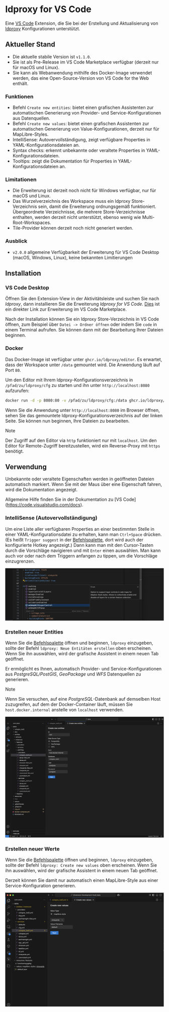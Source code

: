 # ldproxy for VS Code

Eine [VS Code](https://code.visualstudio.com) Extension, die Sie bei der Erstellung und Aktualisierung von [ldproxy](https://docs.ldproxy.net) Konfigurationen unterstützt.

## Aktueller Stand

- Die aktuelle stabile Version ist `v1.1.0`.
- Sie ist als Pre-Release im VS Code Marketplace verfügbar (derzeit nur für macOS und Linux).
- Sie kann als Webanwendung mithilfe des Docker-Image verwendet werden, das eine Open-Source-Version von VS Code for the Web enthält.

### Funktionen

- Befehl `Create new entities`: bietet einen grafischen Assistenten zur automatischen Generierung von Provider- und Service-Konfigurationen aus Datenquellen.
- Befehl `Create new values`: bietet einen grafischen Assistenten zur automatischen Generierung von Value-Konfigurationen, derzeit nur für MapLibre-Styles.
- IntelliSense: Autovervollständigung, zeigt verfügbare Properties in YAML-Konfigurationsdateien an.
- Syntax checks: erkennt unbekannte oder veraltete Properties in YAML-Konfigurationsdateien.
- Tooltips: zeigt die Dokumentation für Properties in YAML-Konfigurationsdateien an.

### Limitationen

- Die Erweiterung ist derzeit noch nicht für Windows verfügbar, nur für macOS und Linux.
- Das Wurzelverzeichnis des Workspace muss ein ldproxy Store-Verzeichnis sein, damit die Erweiterung ordnungsgemäß funktioniert. Übergeordnete Verzeichnisse, die mehrere Store-Verzeichnisse enthalten, werden derzeit nicht unterstützt, ebenso wenig wie Multi-Root-Workspaces.
- Tile-Provider können derzeit noch nicht generiert werden.

### Ausblick

- `v2.0.0` allgemeine Verfügbarkeit der Erweiterung für VS Code Desktop (macOS, Windows, Linux), keine bekannten Limitierungen

## Installation

### VS Code Desktop

Öffnen Sie den Extension-View in der Aktivitätsleiste und suchen Sie nach _ldproxy_, dann installieren Sie die Erweiterung _ldproxy for VS Code_. [Dies](https://marketplace.visualstudio.com/items?itemName=iide.ldproxy-editor) ist ein direkter Link zur Erweiterung im VS Code Marketplace.

Nach der Installation können Sie ein ldproxy Store-Verzeichnis in VS Code öffnen, zum Beispiel über `Datei -> Ordner öffnen` oder indem Sie `code` in einem Terminal aufrufen. Sie können dann mit der Bearbeitung Ihrer Dateien beginnen.

### Docker

Das Docker-Image ist verfügbar unter `ghcr.io/ldproxy/editor`. Es erwartet, dass der Workspace unter `/data` gemountet wird. Die Anwendung läuft auf Port `80`.

Um den Editor mit Ihrem ldproxy-Konfigurationsverzeichnis in `/pfad/zu/ldproxy/cfg` zu starten und ihn unter `http://localhost:8080` aufzurufen:

```sh
docker run -d -p 8080:80 -v /pfad/zu/ldproxy/cfg:/data ghcr.io/ldproxy/editor
```

Wenn Sie die Anwendung unter `http://localhost:8080` im Browser öffnen, sehen Sie das gemountete ldproxy-Konfigurationsverzeichnis auf der linken Seite. Sie können nun beginnen, Ihre Dateien zu bearbeiten.

> [!NOTE]
> Der Zugriff auf den Editor via `http` funktioniert nur mit `localhost`. Um den Editor für Remote-Zugriff bereitzustellen, wird ein Reverse-Proxy mit `https` benötigt.

## Verwendung

Unbekannte oder veraltete Eigenschaften werden in geöffneten Dateien automatisch markiert. Wenn Sie mit der Maus über eine Eigenschaft fahren, wird die Dokumentation angezeigt.

Allgemeine Hilfe finden Sie in der Dokumentation zu [VS Code] (https://code.visualstudio.com/docs).

### IntelliSense (Autovervollständigung)

Um eine Liste aller verfügbaren Properties an einer bestimmten Stelle in einer YAML-Konfigurationsdatei zu erhalten, kann man `Ctrl+Space` drücken. (Es heißt `Trigger suggest` in der [Befehlspalette](https://code.visualstudio.com/docs/getstarted/userinterface#_command-palette), dort wird auch der konfigurierte Hotkey angezeigt.)
Dann kann man mit den Cursor-Tasten durch die Vorschläge navigieren und mit `Enter` einen auswählen. Man kann auch vor oder nach dem Triggern anfangen zu tippen, um die Vorschläge einzugrenzen.

![](docs/screenshot2.png)

### Erstellen neuer Entities

Wenn Sie die [Befehlspalette](https://code.visualstudio.com/docs/getstarted/userinterface#_command-palette) öffnen und beginnen, `ldproxy` einzugeben, sollte der Befehl `ldproxy: Neue Entitäten erstellen` oben erscheinen. Wenn Sie ihn auswählen, wird der grafische Assistent in einem neuen Tab geöffnet.

Er ermöglicht es Ihnen, automatisch Provider- und Service-Konfigurationen aus _PostgreSQL/PostGIS_, _GeoPackage_ und _WFS_ Datenquellen zu generieren.

> [!NOTE]
> Wenn Sie versuchen, auf eine _PostgreSQL_-Datenbank auf demselben Host zuzugreifen, auf dem der Docker-Container läuft, müssen Sie `host.docker.internal` anstelle von `localhost` verwenden.

![](docs/screenshot.png)

### Erstellen neuer Werte

Wenn Sie die [Befehlspalette](https://code.visualstudio.com/docs/getstarted/userinterface#_command-palette) öffnen und beginnen, `ldproxy` einzugeben, sollte der Befehl `ldproxy: Create new values` oben erscheinen. Wenn Sie ihn auswählen, wird der grafische Assistent in einem neuen Tab geöffnet.

Derzeit können Sie damit nur automatisch einen MapLibre-Style aus einer Service-Konfiguration generieren.

![](docs/screenshot3.png)
